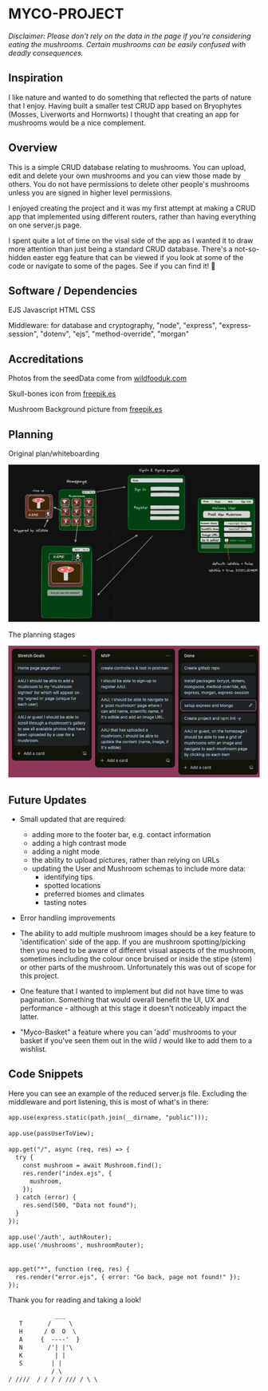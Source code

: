 # MYCO-PROJECT

_Disclaimer: Please don't rely on the data in the page if you're considering eating the mushrooms. Certain mushrooms can be easily confused with deadly consequences._

## Inspiration

I like nature and wanted to do something that reflected the parts of nature that I enjoy. Having built a smaller test CRUD app based on Bryophytes (Mosses, Liverworts and Hornworts) I thought that creating an app for mushrooms would be a nice complement.

## Overview

This is a simple CRUD database relating to mushrooms. You can upload, edit and delete your own mushrooms and you can view those made by others. You do not have permissions to delete other people's mushrooms unless you are signed in higher level permissions.

I enjoyed creating the project and it was my first attempt at making a CRUD app that implemented using different routers, rather than having everything on one server.js page.

I spent quite a lot of time on the visal side of the app as I wanted it to draw more attention than just being a standard CRUD database. There's a not-so-hidden easter egg feature that can be viewed if you look at some of the code or navigate to some of the pages. See if you can find it! 🍄


## Software / Dependencies

EJS
Javascript
HTML
CSS


Middleware: for database and cryptography, "node", "express", "express-session", "dotenv", "ejs", "method-override", "morgan"


## Accreditations

Photos from the seedData come from [wildfooduk.com](www.wildfooduk.com)

Skull-bones icon from [freepik.es](https://www.freepik.es/)

Mushroom Background picture from [freepik.es](https://www.freepik.es/)


## Planning 

Original plan/whiteboarding

![](./README-assets/screenshot2.png)

The planning stages

![](./README-assets/screenshot1.png)


## Future Updates

* Small updated that are required:
    * adding more to the footer bar, e.g. contact information
    * adding a high contrast mode
    * adding a night mode
    * the ability to upload pictures, rather than relying on URLs
    * updating the User and Mushroom schemas to include more data:
        * identifying tips
        * spotted locations
        * preferred biomes and climates
        * tasting notes

* Error handling improvements

* The ability to add multiple mushroom images should be a key feature to 'identification' side of the app. If you are mushroom spotting/picking then you need to be aware of different visual aspects of the mushroom, sometimes including the colour once bruised or inside the stipe (stem) or other parts of the mushroom. Unfortunately this was out of scope for this project.

* One feature that I wanted to implement but did not have time to was pagination. Something that would overall benefit the UI, UX and performance - although at this stage it doesn't noticeably impact the latter.

* "Myco-Basket" a feature where you can 'add' mushrooms to your basket if you've seen them out in the wild / would like to add them to a wishlist.


## Code Snippets

Here you can see an example of the reduced server.js file. Excluding the middleware and port listening, this is most of what's in there:

```
app.use(express.static(path.join(__dirname, "public")));

app.use(passUserToView);

app.get("/", async (req, res) => {
  try {
    const mushroom = await Mushroom.find();
    res.render("index.ejs", {
      mushroom,
    });
  } catch (error) {
    res.send(500, "Data not found");
  }
});

app.use('/auth', authRouter);
app.use('/mushrooms', mushroomRouter);


app.get("*", function (req, res) {
  res.render("error.ejs", { error: "Go back, page not found!" });
});
```





Thank you for reading and taking a look!

```
             ___
   T       /     \
   H      / O  O  \
   A     {  ----'  }
   N       /'| |'\
   K         | | 
   S        | |
            / \
/ ////  / / / / /// / \ \
```

